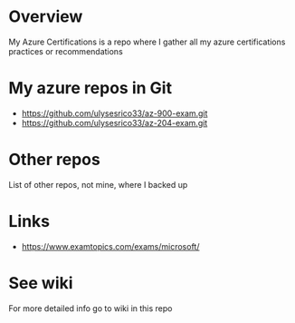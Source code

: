 # Overview

My Azure Certifications is a repo where I gather all my azure certifications practices or recommendations

# My azure repos in Git

- https://github.com/ulysesrico33/az-900-exam.git
- https://github.com/ulysesrico33/az-204-exam.git

# Other repos

List of other repos, not mine, where I backed up

# Links

- https://www.examtopics.com/exams/microsoft/

# See wiki

For more detailed info go to wiki in this repo
